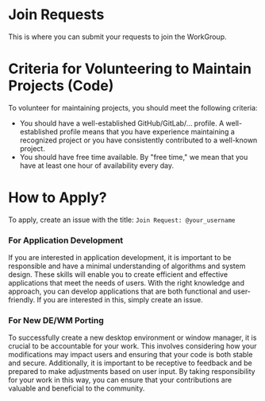 # Join Requests

This is where you can submit your requests to join the WorkGroup.

# Criteria for Volunteering to Maintain Projects (Code)

To volunteer for maintaining projects, you should meet the following criteria:

- You should have a well-established GitHub/GitLab/... profile. A well-established profile means that you have experience maintaining a recognized project or you have consistently contributed to a well-known project.
- You should have free time available. By "free time," we mean that you have at least one hour of availability every day.

# How to Apply?

To apply, create an issue with the title: `Join Request: @your_username`

### For Application Development

If you are interested in application development, it is important to be responsible and have a minimal understanding of algorithms and system design. These skills will enable you to create efficient and effective applications that meet the needs of users. With the right knowledge and approach, you can develop applications that are both functional and user-friendly. If you are interested in this, simply create an issue.

### For New DE/WM Porting

To successfully create a new desktop environment or window manager, it is crucial to be accountable for your work. This involves considering how your modifications may impact users and ensuring that your code is both stable and secure. Additionally, it is important to be receptive to feedback and be prepared to make adjustments based on user input. By taking responsibility for your work in this way, you can ensure that your contributions are valuable and beneficial to the community.

